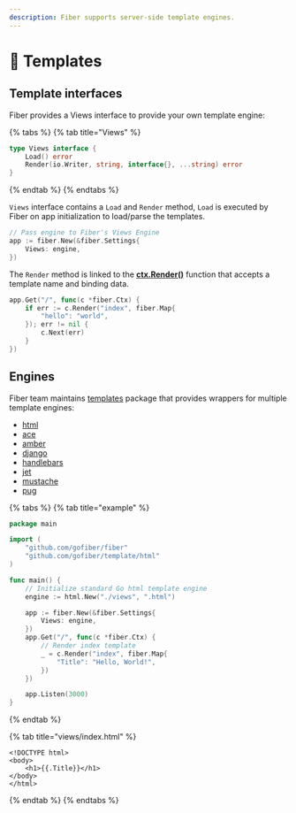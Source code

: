 ```yaml
---
description: Fiber supports server-side template engines.
---
```


# 📝 Templates

## Template interfaces

Fiber provides a Views interface to provide your own template engine:

{% tabs %}
{% tab title="Views" %}
```go
type Views interface {
    Load() error
    Render(io.Writer, string, interface{}, ...string) error
}
```
{% endtab %}
{% endtabs %}

`Views` interface contains a `Load` and `Render` method, `Load` is executed by Fiber on app initialization to load/parse the templates.

```go
// Pass engine to Fiber's Views Engine
app := fiber.New(&fiber.Settings{
    Views: engine,
})
```

The `Render` method is linked to the [**ctx.Render\(\)**](../api/ctx.md#render) function that accepts a template name and binding data.

```go
app.Get("/", func(c *fiber.Ctx) {
    if err := c.Render("index", fiber.Map{
        "hello": "world",
    }); err != nil {
        c.Next(err)
    }
})
```

## Engines

Fiber team maintains [templates](https://github.com/gofiber/template) package that provides wrappers for multiple template engines:

* [html](https://github.com/gofiber/template/tree/master/html)
* [ace](https://github.com/gofiber/template/tree/master/ace)
* [amber](https://github.com/gofiber/template/tree/master/amber)
* [django](https://github.com/gofiber/template/tree/master/django)
* [handlebars](https://github.com/gofiber/template/tree/master/handlebars)
* [jet](https://github.com/gofiber/template/tree/master/jet)
* [mustache](https://github.com/gofiber/template/tree/master/mustache)
* [pug](https://github.com/gofiber/template/tree/master/pug)

{% tabs %}
{% tab title="example" %}
```go
package main

import (
    "github.com/gofiber/fiber"
    "github.com/gofiber/template/html"
)

func main() {
    // Initialize standard Go html template engine
    engine := html.New("./views", ".html")

    app := fiber.New(&fiber.Settings{
        Views: engine,
    })
    app.Get("/", func(c *fiber.Ctx) {
        // Render index template
        _ = c.Render("index", fiber.Map{
            "Title": "Hello, World!",
        })
    })

    app.Listen(3000)
}
```
{% endtab %}

{% tab title="views/index.html" %}
```markup
<!DOCTYPE html>
<body>
    <h1>{{.Title}}</h1>
</body>
</html>
```
{% endtab %}
{% endtabs %}

